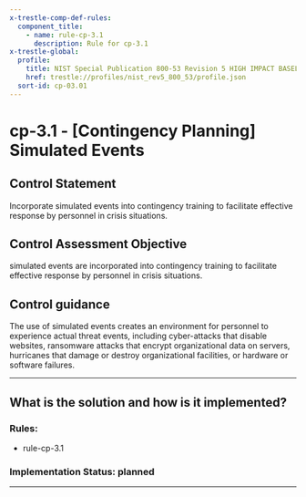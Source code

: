 ```yaml
---
x-trestle-comp-def-rules:
  component_title:
    - name: rule-cp-3.1
      description: Rule for cp-3.1
x-trestle-global:
  profile:
    title: NIST Special Publication 800-53 Revision 5 HIGH IMPACT BASELINE
    href: trestle://profiles/nist_rev5_800_53/profile.json
  sort-id: cp-03.01
---
```


# cp-3.1 - \[Contingency Planning\] Simulated Events

## Control Statement

Incorporate simulated events into contingency training to facilitate effective response by personnel in crisis situations.

## Control Assessment Objective

simulated events are incorporated into contingency training to facilitate effective response by personnel in crisis situations.

## Control guidance

The use of simulated events creates an environment for personnel to experience actual threat events, including cyber-attacks that disable websites, ransomware attacks that encrypt organizational data on servers, hurricanes that damage or destroy organizational facilities, or hardware or software failures.

______________________________________________________________________

## What is the solution and how is it implemented?

<!-- For implementation status enter one of: implemented, partial, planned, alternative, not-applicable -->

<!-- Note that the list of rules under ### Rules: is read-only and changes will not be captured after assembly to JSON -->

<!-- Add control implementation description here for control: cp-3.1 -->

### Rules:

  - rule-cp-3.1

### Implementation Status: planned

______________________________________________________________________
